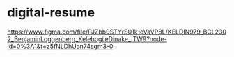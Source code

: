 # digital-resume 
https://www.figma.com/file/PJZbb0STYrS01k1eVaVP8L/KELDIN979_BCL2302_BenjaminLoggenberg_KelebogileDinake_ITW9?node-id=0%3A1&t=z5fNLDhUan74sgm3-0
